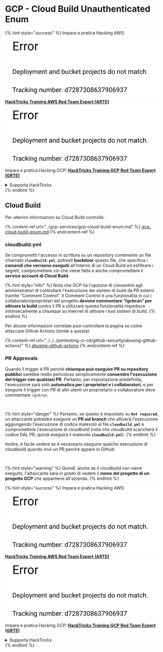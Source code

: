 # GCP - Cloud Build Unauthenticated Enum

{% hint style="success" %}
Impara e pratica Hacking AWS:<img src="../../../.gitbook/assets/image (1) (1).png" alt="" data-size="line">[**HackTricks Training AWS Red Team Expert (ARTE)**](https://training.hacktricks.xyz/courses/arte)<img src="../../../.gitbook/assets/image (1) (1).png" alt="" data-size="line">\
Impara e pratica Hacking GCP: <img src="../../../.gitbook/assets/image (2).png" alt="" data-size="line">[**HackTricks Training GCP Red Team Expert (GRTE)**<img src="../../../.gitbook/assets/image (2).png" alt="" data-size="line">](https://training.hacktricks.xyz/courses/grte)

<details>

<summary>Supporta HackTricks</summary>

* Controlla i [**piani di abbonamento**](https://github.com/sponsors/carlospolop)!
* **Unisciti al** 💬 [**gruppo Discord**](https://discord.gg/hRep4RUj7f) o al [**gruppo telegram**](https://t.me/peass) o **seguici** su **Twitter** 🐦 [**@hacktricks\_live**](https://twitter.com/hacktricks\_live)**.**
* **Condividi trucchi di hacking inviando PR ai** [**HackTricks**](https://github.com/carlospolop/hacktricks) e [**HackTricks Cloud**](https://github.com/carlospolop/hacktricks-cloud) repos di github.

</details>
{% endhint %}

## Cloud Build

Per ulteriori informazioni su Cloud Build controlla:

{% content-ref url="../gcp-services/gcp-cloud-build-enum.md" %}
[gcp-cloud-build-enum.md](../gcp-services/gcp-cloud-build-enum.md)
{% endcontent-ref %}

### cloudbuild.yml

Se comprometti l'accesso in scrittura su un repository contenente un file chiamato **`cloudbuild.yml`**, potresti **backdoor** questo file, che specifica i **comandi che verranno eseguiti** all'interno di un Cloud Build ed esfiltrare i segreti, compromettere ciò che viene fatto e anche compromettere il **service account di Cloud Build.**

{% hint style="info" %}
Nota che GCP ha l'opzione di consentire agli amministratori di controllare l'esecuzione dei sistemi di build da PR esterni tramite "Comment Control". Il Comment Control è una funzionalità in cui i collaboratori/proprietari del progetto **devono commentare “/gcbrun” per attivare la build** contro il PR e utilizzare questa funzionalità impedisce intrinsecamente a chiunque su Internet di attivare i tuoi sistemi di build.
{% endhint %}

Per alcune informazioni correlate puoi controllare la pagina su come attaccare Github Actions (simile a questa):

{% content-ref url="../../../pentesting-ci-cd/github-security/abusing-github-actions/" %}
[abusing-github-actions](../../../pentesting-ci-cd/github-security/abusing-github-actions/)
{% endcontent-ref %}

### PR Approvals

Quando il trigger è PR perché **chiunque può eseguire PR su repository pubblici** sarebbe molto pericoloso semplicemente **consentire l'esecuzione del trigger con qualsiasi PR**. Pertanto, per impostazione predefinita, l'esecuzione sarà solo **automatica per i proprietari e i collaboratori**, e per eseguire il trigger con PR di altri utenti un proprietario o collaboratore deve commentare `/gcbrun`.

<figure><img src="../../../.gitbook/assets/image (339).png" alt="" width="563"><figcaption></figcaption></figure>

{% hint style="danger" %}
Pertanto, se questo è impostato su **`Not required`**, un attaccante potrebbe eseguire un **PR sul branch** che attiverà l'esecuzione aggiungendo l'esecuzione di codice malevolo al file **`cloudbuild.yml`** e compromettere l'esecuzione di cloudbuild (nota che cloudbuild scaricherà il codice DAL PR, quindi eseguirà il malevolo **`cloudbuild.yml`**).
{% endhint %}

Inoltre, è facile vedere se è necessario eseguire qualche esecuzione di cloudbuild quando invii un PR perché appare in Github:

<figure><img src="../../../.gitbook/assets/image (340).png" alt=""><figcaption></figcaption></figure>

{% hint style="warning" %}
Quindi, anche se il cloudbuild non viene eseguito, l'attaccante sarà in grado di vedere il **nome del progetto di un progetto GCP** che appartiene all'azienda.
{% endhint %}

{% hint style="success" %}
Impara e pratica Hacking AWS:<img src="../../../.gitbook/assets/image (1) (1).png" alt="" data-size="line">[**HackTricks Training AWS Red Team Expert (ARTE)**](https://training.hacktricks.xyz/courses/arte)<img src="../../../.gitbook/assets/image (1) (1).png" alt="" data-size="line">\
Impara e pratica Hacking GCP: <img src="../../../.gitbook/assets/image (2).png" alt="" data-size="line">[**HackTricks Training GCP Red Team Expert (GRTE)**<img src="../../../.gitbook/assets/image (2).png" alt="" data-size="line">](https://training.hacktricks.xyz/courses/grte)

<details>

<summary>Supporta HackTricks</summary>

* Controlla i [**piani di abbonamento**](https://github.com/sponsors/carlospolop)!
* **Unisciti al** 💬 [**gruppo Discord**](https://discord.gg/hRep4RUj7f) o al [**gruppo telegram**](https://t.me/peass) o **seguici** su **Twitter** 🐦 [**@hacktricks\_live**](https://twitter.com/hacktricks\_live)**.**
* **Condividi trucchi di hacking inviando PR ai** [**HackTricks**](https://github.com/carlospolop/hacktricks) e [**HackTricks Cloud**](https://github.com/carlospolop/hacktricks-cloud) repos di github.

</details>
{% endhint %}
